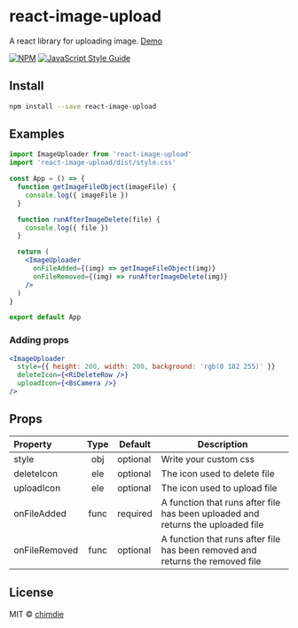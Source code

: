 # react-image-upload

A react library for uploading image. [Demo](https://codesandbox.io/s/weathered-monad-ffdf7?file=/src/App.js)

[![NPM](https://img.shields.io/npm/v/react-image-upload.svg)](https://www.npmjs.com/package/react-image-upload) [![JavaScript Style Guide](https://img.shields.io/badge/code_style-standard-brightgreen.svg)](https://standardjs.com)

## Install

```bash
npm install --save react-image-upload
```

## Examples

```jsx
import ImageUploader from 'react-image-upload'
import 'react-image-upload/dist/style.css'

const App = () => {
  function getImageFileObject(imageFile) {
    console.log({ imageFile })
  }

  function runAfterImageDelete(file) {
    console.log({ file })
  }

  return (
    <ImageUploader
      onFileAdded={(img) => getImageFileObject(img)}
      onFileRemoved={(img) => runAfterImageDelete(img)}
    />
  )
}

export default App
```

### Adding props

```jsx
<ImageUploader
  style={{ height: 200, width: 200, background: 'rgb(0 182 255)' }}
  deleteIcon={<RiDeleteRow />}
  uploadIcon={<BsCamera />}
/>
```

## Props

| Property      | Type | Default  | Description                                                                     |
| :------------ | :--: | -------- | ------------------------------------------------------------------------------- |
| style         | obj  | optional | Write your custom css                                                           |
| deleteIcon    | ele  | optional | The icon used to delete file                                                    |
| uploadIcon    | ele  | optional | The icon used to upload file                                                    |
| onFileAdded   | func | required | A function that runs after file has been uploaded and returns the uploaded file |
| onFileRemoved | func | optional | A function that runs after file has been removed and returns the removed file   |

## License

MIT © [chimdie](https://github.com/chimdie)
